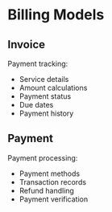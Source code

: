 # Billing Models

## Invoice
Payment tracking:
- Service details
- Amount calculations
- Payment status
- Due dates
- Payment history

## Payment
Payment processing:
- Payment methods
- Transaction records
- Refund handling
- Payment verification
